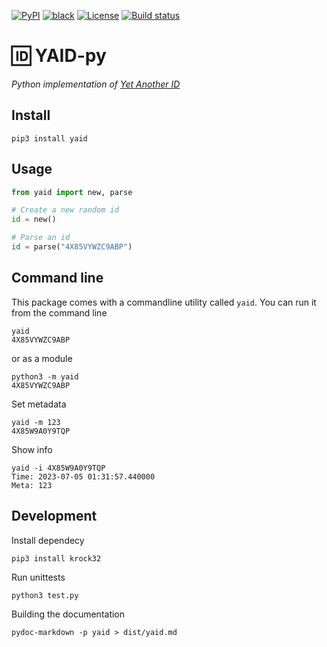 [![PyPI](https://img.shields.io/pypi/v/yaid?style=flat-square)](https://pypi.org/project/yaid)
[![black](https://img.shields.io/badge/code--style-black-black?style=flat-square)](https://black.readthedocs.io/)
[![License](https://img.shields.io/github/license/hnz/yaid?style=flat-square)](https://github.com/hnz/yaid/blob/main/LICENSE)
[![Build status](https://img.shields.io/github/actions/workflow/status/hnz/yaid/check-py.yml?style=flat-square)](https://github.com/hnz/yaid/actions/workflows/check-py.yml)

# 🆔 YAID-py

_Python implementation of [Yet Another ID]_

## Install

    pip3 install yaid

## Usage

```python
from yaid import new, parse

# Create a new random id
id = new()

# Parse an id
id = parse("4X85VYWZC9ABP")
```

## Command line

This package comes with a commandline utility called `yaid`.
You can run it from the command line

    yaid
    4X85VYWZC9ABP

or as a module

    python3 -m yaid
    4X85VYWZC9ABP

Set metadata

    yaid -m 123
    4X85W9A0Y9TQP

Show info

    yaid -i 4X85W9A0Y9TQP
    Time: 2023-07-05 01:31:57.440000
    Meta: 123

## Development

Install dependecy

    pip3 install krock32

Run unittests

    python3 test.py

Building the documentation

    pydoc-markdown -p yaid > dist/yaid.md

[Yet Another ID]: https://hnz.github.io/yaid
